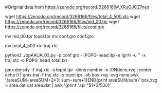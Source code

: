 #Original data from https://zenodo.org/record/3266166#.XRuOJCZ7nes



wget  https://zenodo.org/record/3266166/files/total_4_500.xtc
wget  https://zenodo.org/record/3266166/files/md_00.tpr
wget  https://zenodo.org/record/3266166/files/conf.gro

mv  md_00.tpr topol.tpr
mv  conf.gro conf.gro

mv  total_4_500.xtc traj.xtc

python2 ./opAAUA_03.py -p conf.gro  -i  POPG-head.itp -a ignH -u ''  -x traj.xtc  -o  POPG_head_total.txt

gmx density -f traj.xtc -s topol.tpr -dens number -o IONdens.xvg -center
echo 0 | gmx traj -f traj.xtc -s topol.tpr -ob box.xvg -xvg none
awk '{areaSUM=areaSUM+$2*$3; sum=sum+1}END{print areaSUM/sum}' box.xvg > area.dat
cat area.dat | awk '{print "apl  "$1*2/500}'
